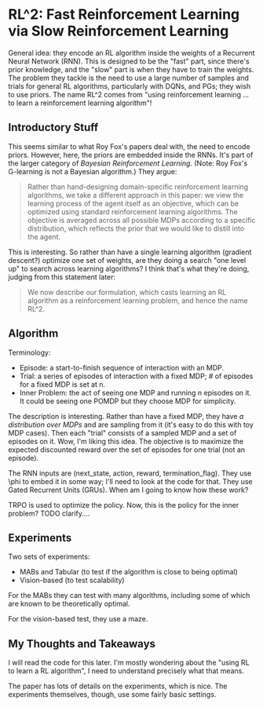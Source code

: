# RL^2: Fast Reinforcement Learning via Slow Reinforcement Learning

General idea: they encode an RL algorithm inside the weights of a Recurrent
Neural Network (RNN). This is designed to be the "fast" part, since there's
prior knowledge, and the "slow" part is when they have to train the weights. The
problem they tackle is the need to use a large number of samples and trials for
general RL algorithms, particularly with DQNs, and PGs; they wish to use priors.
The name RL^2 comes from "using reinforcement learning ... to learn a
reinforcement learning algorithm"!


## Introductory Stuff

This seems similar to what Roy Fox's papers deal with, the need to encode priors. However, here, the priors are embedded inside the RNNs. It's part of the larger category of *Bayesian Reinforcement Learning*. (Note: Roy Fox's G-learning is not a Bayesian algorithm.) They argue:

> Rather than hand-designing domain-specific reinforcement learning algorithms, we take a different approach in this paper: we view the learning process of the agent itself as an objective, which can be optimized using standard reinforcement learning algorithms. The objective is averaged across all possible MDPs according to a specific distribution, which reflects the prior that we would like to distill into the agent.

This is interesting. So rather than have a single learning algorithm (gradient descent?) optimize one set of weights, are they doing a search "one level up" to search across learning algorithms? I think that's what they're doing, judging from this statement later:

> We now describe our formulation, which casts learning an RL algorithm as a reinforcement learning problem, and hence the name RL^2.


## Algorithm

Terminology:

- Episode: a start-to-finish sequence of interaction with an MDP.
- Trial: a series of episodes of interaction with a fixed MDP; # of episodes for a fixed MDP is set at n. 
- Inner Problem: the act of seeing one MDP and running n episodes on it. It could be seeing one POMDP but they choose MDP for simplicity.

The description is interesting. Rather than have a fixed MDP, they have *a distribution over MDPs* and are sampling from it (it's easy to do this with toy MDP cases). Then each "trial" consists of a sampled MDP and a set of episodes on it. Wow, I'm liking this idea. The objective is to maximize the expected discounted reward over the set of episodes for one trial (not an episode).

The RNN inputs are (next_state, action, reward, termination_flag). They use \phi to embed it in some way; I'll need to look at the code for that. They use Gated Recurrent Units (GRUs). When am I going to know how these work?

TRPO is used to optimize the policy. Now, this is the policy for the inner problem? TODO clarify....


## Experiments

Two sets of experiments:

- MABs and Tabular (to test if the algorithm is close to being optimal)
- Vision-based (to test scalability)

For the MABs they can test with many algorithms, including some of which are known to be theoretically optimal.

For the vision-based test, they use a maze.


## My Thoughts and Takeaways

I will read the code for this later. I'm mostly wondering about the "using RL to learn a RL algorithm", I need to understand precisely what that means.

The paper has lots of details on the experiments, which is nice. The experiments themselves, though, use some fairly basic settings.
